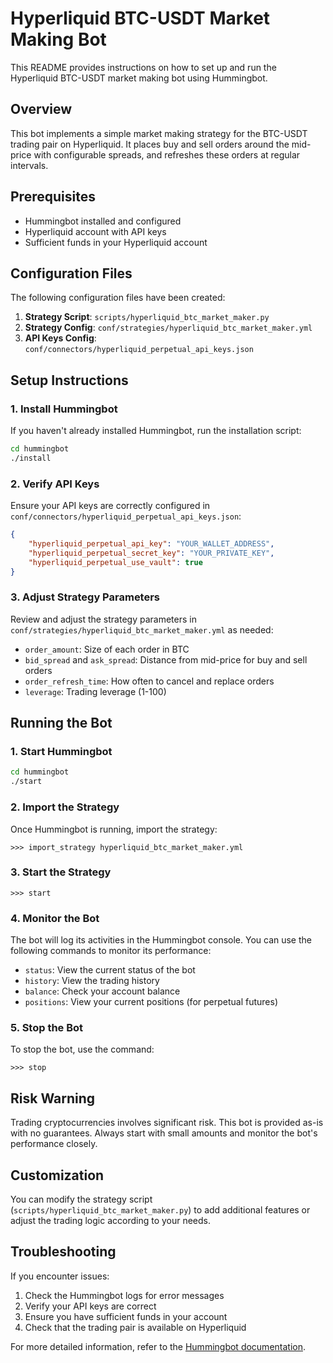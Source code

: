 # Hyperliquid BTC-USDT Market Making Bot

This README provides instructions on how to set up and run the Hyperliquid BTC-USDT market making bot using Hummingbot.

## Overview

This bot implements a simple market making strategy for the BTC-USDT trading pair on Hyperliquid. It places buy and sell orders around the mid-price with configurable spreads, and refreshes these orders at regular intervals.

## Prerequisites

- Hummingbot installed and configured
- Hyperliquid account with API keys
- Sufficient funds in your Hyperliquid account

## Configuration Files

The following configuration files have been created:

1. **Strategy Script**: `scripts/hyperliquid_btc_market_maker.py`
2. **Strategy Config**: `conf/strategies/hyperliquid_btc_market_maker.yml`
3. **API Keys Config**: `conf/connectors/hyperliquid_perpetual_api_keys.json`

## Setup Instructions

### 1. Install Hummingbot

If you haven't already installed Hummingbot, run the installation script:

```bash
cd hummingbot
./install
```

### 2. Verify API Keys

Ensure your API keys are correctly configured in `conf/connectors/hyperliquid_perpetual_api_keys.json`:

```json
{
    "hyperliquid_perpetual_api_key": "YOUR_WALLET_ADDRESS",
    "hyperliquid_perpetual_secret_key": "YOUR_PRIVATE_KEY",
    "hyperliquid_perpetual_use_vault": true
}
```

### 3. Adjust Strategy Parameters

Review and adjust the strategy parameters in `conf/strategies/hyperliquid_btc_market_maker.yml` as needed:

- `order_amount`: Size of each order in BTC
- `bid_spread` and `ask_spread`: Distance from mid-price for buy and sell orders
- `order_refresh_time`: How often to cancel and replace orders
- `leverage`: Trading leverage (1-100)

## Running the Bot

### 1. Start Hummingbot

```bash
cd hummingbot
./start
```

### 2. Import the Strategy

Once Hummingbot is running, import the strategy:

```
>>> import_strategy hyperliquid_btc_market_maker.yml
```

### 3. Start the Strategy

```
>>> start
```

### 4. Monitor the Bot

The bot will log its activities in the Hummingbot console. You can use the following commands to monitor its performance:

- `status`: View the current status of the bot
- `history`: View the trading history
- `balance`: Check your account balance
- `positions`: View your current positions (for perpetual futures)

### 5. Stop the Bot

To stop the bot, use the command:

```
>>> stop
```

## Risk Warning

Trading cryptocurrencies involves significant risk. This bot is provided as-is with no guarantees. Always start with small amounts and monitor the bot's performance closely.

## Customization

You can modify the strategy script (`scripts/hyperliquid_btc_market_maker.py`) to add additional features or adjust the trading logic according to your needs.

## Troubleshooting

If you encounter issues:

1. Check the Hummingbot logs for error messages
2. Verify your API keys are correct
3. Ensure you have sufficient funds in your account
4. Check that the trading pair is available on Hyperliquid

For more detailed information, refer to the [Hummingbot documentation](https://docs.hummingbot.org/).